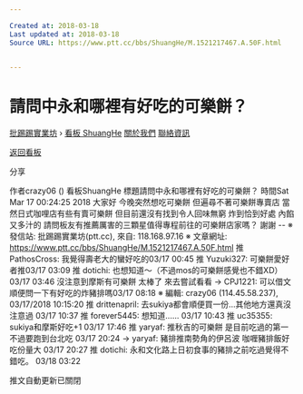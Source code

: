 ```yaml
---

Created at: 2018-03-18
Last updated at: 2018-03-18
Source URL: https://www.ptt.cc/bbs/ShuangHe/M.1521217467.A.50F.html


---
```


# 請問中永和哪裡有好吃的可樂餅？


[批踢踢實業坊](https://www.ptt.cc/) › [看板 ShuangHe](https://www.ptt.cc/bbs/ShuangHe/index.html) [關於我們](https://www.ptt.cc/about.html) [聯絡資訊](https://www.ptt.cc/contact.html)

[返回看板](https://www.ptt.cc/bbs/ShuangHe/index.html)

分享

作者crazy06 ()
看板ShuangHe
標題請問中永和哪裡有好吃的可樂餅？
時間Sat Mar 17 00:24:25 2018
大家好 今晚突然想吃可樂餅 但遍尋不著可樂餅專賣店 當然日式咖哩店有些有賣可樂餅 但目前還沒有找到令人回味無窮 炸到恰到好處 內餡又多汁的 請問板友有推薦厲害的三顆星值得專程前往的可樂餅店家嗎？ 謝謝 -- ※ 發信站: 批踢踢實業坊(ptt.cc), 來自: 118.168.97.16 ※ 文章網址: <https://www.ptt.cc/bbs/ShuangHe/M.1521217467.A.50F.html>
推 PathosCross: 我覺得壽老大的蠻好吃的03/17 00:45
推 Yuzuki327: 可樂餅愛好者推03/17 03:09
推 dotichi: 也想知道～（不過mos的可樂餅感覺也不錯XD）03/17 03:46
沒注意到摩斯有可樂餅 太棒了 來去嘗試看看
→ CPJ1221: 可以借文順便問一下有好吃的炸豬排嗎03/17 08:18
※ 編輯: crazy06 (114.45.58.237), 03/17/2018 10:15:20
推 drittenapril: 去sukiya都會順便買一份...其他地方還真沒注意過 03/17 10:37
推 forever5445: 想知道...... 03/17 10:43
推 uc35355: sukiya和摩斯好吃+1 03/17 17:46
推 yaryaf: 推秋吉的可樂餅 是目前吃過的第一 不過要跑到台北吃 03/17 20:24
→ yaryaf: 豬排推南勢角的伊呂波 咖喱豬排飯好吃份量大 03/17 20:27
推 dotichi: 永和文化路上日初食事的豬排之前吃過覺得不錯吃。 03/18 03:22

推文自動更新已關閉

